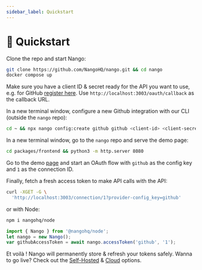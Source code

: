 ```yaml
---
sidebar_label: Quickstart
---
```


# 🚀 Quickstart

Clone the repo and start Nango:

```bash
git clone https://github.com/NangoHQ/nango.git && cd nango
docker compose up
```

Make sure you have a client ID & secret ready for the API you want to use, e.g. for GitHub [register here](https://docs.github.com/en/developers/apps/building-oauth-apps/creating-an-oauth-app). Use `http://localhost:3003/oauth/callback` as the callback URL.

In a new terminal window, configure a new Github integration with our CLI (outside the `nango` repo):
```bash
cd ~ && npx nango config:create github github <client-id> <client-secret> "user,public_repo"
```

In a new terminal window, go to the `nango` repo and serve the demo page: 
```bash
cd packages/frontend && python3 -m http.server 8080
```

Go to the demo [page](http://localhost:8080/bin/quickstart.html) and start an OAuth flow with `github` as the config key and `1` as the connection ID.

Finally, fetch a fresh access token to make API calls with the API:
```bash
curl -XGET -G \
  'http://localhost:3003/connection/1?provider-config_key=github'
```

or with Node:
```bash
npm i nangohq/node
```
```ts
import { Nango } from '@nangohq/node';
let nango = new Nango();
var githubAccessToken = await nango.accessToken('github', '1');
```

Et voilà ! Nango will permanently store & refresh your tokens safely. Wanna to go live? Check out the [Self-Hosted](category/deploy-nango-sync-open-source) & [Cloud](cloud) options.